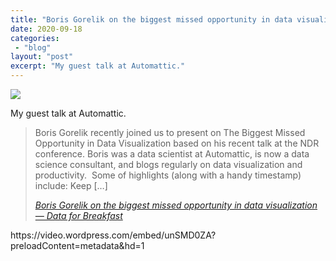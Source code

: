 ```yaml
---
title: "Boris Gorelik on the biggest missed opportunity in data visualization — Data for Breakfast"
date: 2020-09-18
categories: 
 - "blog"
layout: "post"
excerpt: "My guest talk at Automattic."
---
```


![](https://datadotblog.files.wordpress.com/2020/09/pexels-photo-590041.jpeg?quality=80&strip=info&w=1600)

My guest talk at Automattic. 

> Boris Gorelik recently joined us to present on The Biggest Missed Opportunity in Data Visualization based on his recent talk at the NDR conference. Boris was a data scientist at Automattic, is now a data science consultant, and blogs regularly on data visualization and productivity.  Some of highlights (along with a handy timestamp) include: Keep […]
> 
> <cite><a href="http://data.blog/2020/09/17/boris-gorelik-on-the-biggest-missed-opportunity-in-data-visualization/">Boris Gorelik on the biggest missed opportunity in data visualization — Data for Breakfast</a></cite>


<div class=" wp-block-embed is-type-rich is-provider-embed wp-block-embed-embed">
https://video.wordpress.com/embed/unSMD0ZA?preloadContent=metadata&amp;hd=1
</div>
